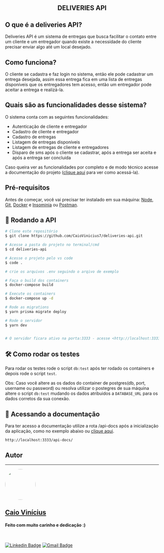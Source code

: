 <h2 align="center"> 
	DELIVERIES API 
</h2>

## O que é a deliveries API?

Deliveries API é um sistema de entregas que busca facilitar o contato entre um cliente e um entregador quando existe a necessídade do cliente precisar
enviar algo até um local desejado.  

## Como funciona?

O cliente se cadastra e faz login no sistema, então ele pode cadastrar um entrega desejada, assim essa entrega fica em uma lista de entregas disponíveis
que os entregadores tem acesso, então um entregador pode aceitar a entrega e realizá-la.

## Quais são as funcionalidades desse sistema?

O sistema conta com as seguintes funcionalidades:
- Autenticação de cliente e entregador
- Cadastro de cliente e entregador
- Cadastro de entregas
- Listagem de entregas disponíveis
- Listagem de entregas de cliente e entregadores
- Disparo de sms após o cliente se cadastrar, após a entrega ser aceita e após a entrega ser concluida

Caso queira ver as funcionalidades por completo e de modo técnico acesse a documentação do projeto ([clique aqui](#docs) para ver como acessá-la).

## Pré-requisitos
Antes de começar, você vai precisar ter instalado em sua máquina: 
[Node](https://nodejs.org/en/download/), [Git](https://git-scm.com/downloads), [Docker](https://www.docker.com/get-started/) e [Insominia](https://insomnia.rest/download) ou [Postman](https://www.postman.com/downloads/).

## 🎲 Rodando a API

```bash
# Clone este repositório
$ git clone https://github.com/CaioVinicius7/deliveries-api.git

# Acesse a pasta do projeto no terminal/cmd
$ cd deliveries-api

# Acesse o projeto pelo vs code 
$ code .

# crie os arquivos .env seguindo o arqivo de exemplo

# Faça o build dos containers
$ docker-compose build

# Execute os containers
$ docker-compose up -d

# Rode as migrations
$ yarn prisma migrate deploy

# Rode o servidor
$ yarn dev


# O servidor ficara ativo na porta:3333 - acesse <http://localhost:3333>
```

## 🛠 Como rodar os testes
Para rodar os testes rode o script ``db:test`` após ter rodado os containers e depois rode o script ``test``.

Obs: Caso você altere as os dados do container de postgres(db, port, username ou password) ou resolva utilizar o postegres de sua máquina altere o script ``db:test`` mudando os dados atribuidos a ``DATABASE_URL`` para os dados corretos da sua conexão. 
 
<div id="docs"> </div>

## 📜 Acessando a documentação
Para ter acesso a documentação utilize a rota /api-docs após a inicialização da aplicação, como no exemplo abaixo ou [clique aqui](http://localhost:3333/api-docs/).
```bash
http://localhost:3333/api-docs/
```

## Autor
---

<a href="https://www.facebook.com/caio.pereira.94695">
 <img style="border-radius: 50%;" src="https://avatars.githubusercontent.com/u/62827681?s=400&u=f0b18831e6690a901f956d637933b9ee2dca3104&v=4" width="100px;" alt=""/>
 <br>
 <h2><b>Caio Vinícius</b></h2></a>

<h4> Feito com muito carinho e dedicação :) </h4>

<br>

[![Linkedin Badge](https://img.shields.io/badge/-caio%20pereira-blue?style=flat-square&logo=Linkedin&logoColor=white&link=https://www.linkedin.com/in/tgmarinho/)](https://www.linkedin.com/in/caio-pereira-87a761200) 
[![Gmail Badge](https://img.shields.io/badge/-caio1525pereira@gmail.com-c14438?style=flat-square&logo=Gmail&logoColor=white&link=mailto:caio1525pereira@gmail.com)](mailto:caio1525pereira@gmail.com)